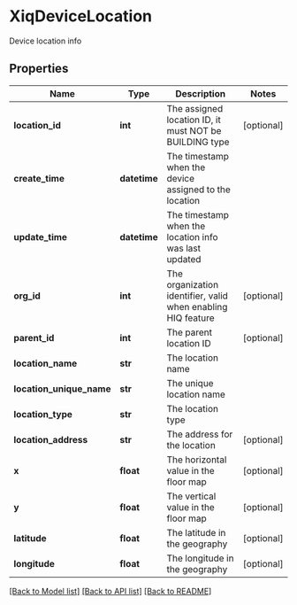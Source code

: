 # XiqDeviceLocation

Device location info
## Properties
Name | Type | Description | Notes
------------ | ------------- | ------------- | -------------
**location_id** | **int** | The assigned location ID, it must NOT be BUILDING type | [optional] 
**create_time** | **datetime** | The timestamp when the device assigned to the location | 
**update_time** | **datetime** | The timestamp when the location info was last updated | 
**org_id** | **int** | The organization identifier, valid when enabling HIQ feature | [optional] 
**parent_id** | **int** | The parent location ID | [optional] 
**location_name** | **str** | The location name | 
**location_unique_name** | **str** | The unique location name | 
**location_type** | **str** | The location type | 
**location_address** | **str** | The address for the location | [optional] 
**x** | **float** | The horizontal value in the floor map | [optional] 
**y** | **float** | The vertical value in the floor map | [optional] 
**latitude** | **float** | The latitude in the geography | [optional] 
**longitude** | **float** | The longitude in the geography | [optional] 

[[Back to Model list]](../README.md#documentation-for-models) [[Back to API list]](../README.md#documentation-for-api-endpoints) [[Back to README]](../README.md)


